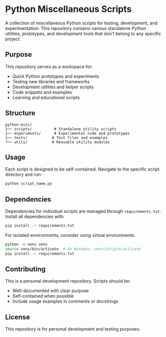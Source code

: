 # Python Miscellaneous Scripts

A collection of miscellaneous Python scripts for testing, development, and experimentation. This repository contains various standalone Python utilities, prototypes, and development tools that don't belong to any specific project.

## Purpose

This repository serves as a workspace for:
- Quick Python prototypes and experiments
- Testing new libraries and frameworks
- Development utilities and helper scripts
- Code snippets and examples
- Learning and educational scripts

## Structure

```
python-misc/
├── scripts/          # Standalone utility scripts
├── experiments/      # Experimental code and prototypes
├── tests/           # Test files and examples
└── utils/           # Reusable utility modules
```

## Usage

Each script is designed to be self-contained. Navigate to the specific script directory and run:

```bash
python script_name.py
```

## Dependencies

Dependencies for individual scripts are managed through `requirements.txt`. Install all dependencies with:

```bash
pip install -r requirements.txt
```

For isolated environments, consider using virtual environments:

```bash
python -m venv venv
source venv/bin/activate  # On Windows: venv\Scripts\activate
pip install -r requirements.txt
```

## Contributing

This is a personal development repository. Scripts should be:
- Well-documented with clear purpose
- Self-contained when possible
- Include usage examples in comments or docstrings

## License

This repository is for personal development and testing purposes.